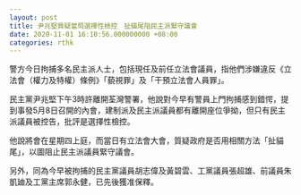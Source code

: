 ```yaml
---
layout: post
title: 尹兆堅質疑當局選擇性檢控　扯貓尾阻民主派緊守議會
date: 2020-11-01 16:10:56.000000000 +08:00
categories: rthk
---
```


警方今日拘捕多名民主派人士，包括現任及前任立法會議員，指他們涉嫌違反《立法會（權力及特權）條例》「藐視罪」及「干預立法會人員罪」。

民主黨尹兆堅下午3時許離開荃灣警署，他說對今早有警員上門拘捕感到錯愕，提到事發5月8日召開的內會，建制派及民主派議員都有離開座位爭拗，但只有民主派議員被控告，批評是選擇性檢控。

他說將會在星期四上庭，而當日有立法會大會，質疑政府是否用相關方法「扯貓尾」，以圖阻止民主派議員緊守議會。

另外，同為今早被拘捕的民主黨議員胡志偉及黃碧雲、工黨議員張超雄、前議員朱凱廸及工黨主席郭永健，已先後獲准保釋。
